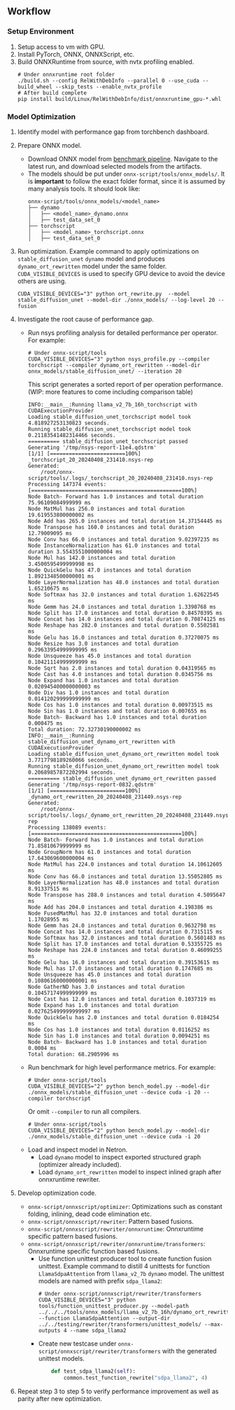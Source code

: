 ## Workflow

### Setup Environment

1. Setup access to vm with GPU.
2. Install PyTorch, ONNX, ONNXScript, etc.
3. Build ONNXRuntime from source, with nvtx profiling enabled.
    ```
    # Under onnxruntime root folder
    ./build.sh --config RelWithDebInfo --parallel 0 --use_cuda --build_wheel --skip_tests --enable_nvtx_profile
    # After build complete
    pip install build/Linux/RelWithDebInfo/dist/onnxruntime_gpu-*.whl
    ```

### Model Optimization

1. Identify model with performance gap from torchbench dashboard.
2. Prepare ONNX model.
    <!-- - (Optional) Run torchbench locally to retrieve exported model.  -->
    - Download ONNX model from [benchmark pipeline](https://dev.azure.com/onnxconverter/ONNXConverter/_build?definitionId=7&_a=summary). Navigate to the latest run, and download selected models from the artifacts.
    - The models should be put under `onnx-script/tools/onnx_models/`. It is **important** to follow the exact folder format, since it is assumed by many analysis tools. It should look like:
        ```
        onnx-script/tools/onnx_models/<model_name>
        ├── dynamo
        │   ├── <model_name>_dynamo.onnx
        │   ├── test_data_set_0
        ├── torchscript
        │   ├── <model_name>_torchscript.onnx
        │   ├── test_data_set_0
        ```

3. Run optimization. Example command to apply optimizations on `stable_diffusion_unet` `dynamo` model and produces `dynamo_ort_rewritten` model under the same folder. `CUDA_VISIBLE_DEVICES` is used to specify GPU device to avoid the device others are using.
    ```
    CUDA_VISIBLE_DEVICES="3" python ort_rewrite.py  --model stable_diffusion_unet --model-dir ./onnx_models/ --log-level 20 --fusion
    ```

4. Investigate the root cause of performance gap.
    - Run nsys profiling analysis for detailed performance per operator. For example:
        ```
        # Under onnx-script/tools
        CUDA_VISIBLE_DEVICES="3" python nsys_profile.py --compiler torchscript --compiler dynamo_ort_rewritten --model-dir onnx_models/stable_diffusion_unet/ --iteration 20
        ```
        This script generates a sorted report of per operation performance. (WIP: more features to come including comparison table)
        ```
        INFO:__main__:Running llama_v2_7b_16h_torchscript with CUDAExecutionProvider
        Loading stable_diffusion_unet_torchscript model took 4.818927253130823 seconds.
        Running stable_diffusion_unet_torchscript model took 0.21183541482314466 seconds.
        ========== stable_diffusion_unet_torchscript passed
        Generating '/tmp/nsys-report-11e4.qdstrm'
        [1/1] [========================100%] _torchscript_20_20240408_231410.nsys-rep
        Generated:
            /root/onnx-script/tools/.logs/_torchscript_20_20240408_231410.nsys-rep
        Processing 147374 events: [================================================100%]
        Node Batch- Forward has 1.0 instances and total duration 75.96109084999999 ms
        Node MatMul has 256.0 instances and total duration 19.619553800000002 ms
        Node Add has 265.0 instances and total duration 14.37154445 ms
        Node Transpose has 160.0 instances and total duration 12.79009095 ms
        Node Conv has 66.0 instances and total duration 9.02397235 ms
        Node InstanceNormalization has 61.0 instances and total duration 3.5543551000000004 ms
        Node Mul has 142.0 instances and total duration 3.4500595499999998 ms
        Node QuickGelu has 47.0 instances and total duration 1.8921348500000001 ms
        Node LayerNormalization has 48.0 instances and total duration 1.65210675 ms
        Node Softmax has 32.0 instances and total duration 1.62622545 ms
        Node Gemm has 24.0 instances and total duration 1.3390768 ms
        Node Split has 17.0 instances and total duration 0.84570395 ms
        Node Concat has 14.0 instances and total duration 0.70874125 ms
        Node Reshape has 282.0 instances and total duration 0.5502581 ms
        Node Gelu has 16.0 instances and total duration 0.37270075 ms
        Node Resize has 3.0 instances and total duration 0.29633954999999995 ms
        Node Unsqueeze has 45.0 instances and total duration 0.10421114999999999 ms
        Node Sqrt has 2.0 instances and total duration 0.04319565 ms
        Node Cast has 4.0 instances and total duration 0.0345756 ms
        Node Expand has 1.0 instances and total duration 0.020945400000000003 ms
        Node Div has 1.0 instances and total duration 0.014120299999999999 ms
        Node Cos has 1.0 instances and total duration 0.00973515 ms
        Node Sin has 1.0 instances and total duration 0.007655 ms
        Node Batch- Backward has 1.0 instances and total duration 0.000475 ms
        Total duration: 72.32730190000002 ms
        INFO:__main__:Running stable_diffusion_unet_dynamo_ort_rewritten with CUDAExecutionProvider
        Loading stable_diffusion_unet_dynamo_ort_rewritten model took 3.7717798189260066 seconds.
        Running stable_diffusion_unet_dynamo_ort_rewritten model took 0.20689857872202994 seconds.
        ========== stable_diffusion_unet_dynamo_ort_rewritten passed
        Generating '/tmp/nsys-report-0832.qdstrm'
        [1/1] [========================100%] _dynamo_ort_rewritten_20_20240408_231449.nsys-rep
        Generated:
            /root/onnx-script/tools/.logs/_dynamo_ort_rewritten_20_20240408_231449.nsys-rep
        Processing 138089 events: [================================================100%]
        Node Batch- Forward has 1.0 instances and total duration 71.85810679999999 ms
        Node GroupNorm has 61.0 instances and total duration 17.643069600000004 ms
        Node MatMul has 224.0 instances and total duration 14.10612605 ms
        Node Conv has 66.0 instances and total duration 13.55052805 ms
        Node LayerNormalization has 48.0 instances and total duration 8.91337515 ms
        Node Transpose has 288.0 instances and total duration 4.5095647 ms
        Node Add has 204.0 instances and total duration 4.198386 ms
        Node FusedMatMul has 32.0 instances and total duration 1.17028955 ms
        Node Gemm has 24.0 instances and total duration 0.9632798 ms
        Node Concat has 14.0 instances and total duration 0.7315115 ms
        Node Softmax has 32.0 instances and total duration 0.5601483 ms
        Node Split has 17.0 instances and total duration 0.53355725 ms
        Node Reshape has 224.0 instances and total duration 0.46099255 ms
        Node Gelu has 16.0 instances and total duration 0.39153615 ms
        Node Mul has 17.0 instances and total duration 0.1747685 ms
        Node Unsqueeze has 45.0 instances and total duration 0.10806160000000001 ms
        Node GatherND has 3.0 instances and total duration 0.10457174999999999 ms
        Node Cast has 12.0 instances and total duration 0.1037319 ms
        Node Expand has 1.0 instances and total duration 0.027625499999999997 ms
        Node QuickGelu has 2.0 instances and total duration 0.0184254 ms
        Node Cos has 1.0 instances and total duration 0.0116252 ms
        Node Sin has 1.0 instances and total duration 0.0094251 ms
        Node Batch- Backward has 1.0 instances and total duration 0.0004 ms
        Total duration: 68.2905996 ms
        ```
    - Run benchmark for high level performance metrics. For example:
        ```
        # Under onnx-script/tools
        CUDA_VISIBLE_DEVICES="2" python bench_model.py --model-dir ./onnx_models/stable_diffusion_unet --device cuda -i 20 --compiler torchscript
        ```
        Or omit `--compiler` to run all compilers.
        ```
        # Under onnx-script/tools
        CUDA_VISIBLE_DEVICES="2" python bench_model.py --model-dir ./onnx_models/stable_diffusion_unet --device cuda -i 20
        ```
    - Load and inspect model in Netron.
        - Load `dynamo` model to inspect exported structured graph (optimizer already included).
        - Load `dynamo_ort_rewritten` model to inspect inlined graph after onnxruntime rewriter.

5. Develop optimization code.
    - `onnx-script/onnxscript/optimizer`: Optimizations such as constant folding, inlining, dead code elimination etc.
    - `onnx-script/onnxscript/rewriter`: Pattern based fusions.
    - `onnx-script/onnxscript/rewriter/onnxruntime`: Onnxruntime specific pattern based fusions.
    - `onnx-script/onnxscript/rewriter/onnxruntime/transformers`: Onnxruntime specific function based fusions.
        - Use function unittest producer tool to create function fusion unittest. Example command to distill 4 unittests for function `LlamaSdpaAttention` from `llama_v2_7b` `dynamo` model. The unittest models are named with prefix `sdpa_llama2`:
            ```
            # Under onnx-script/onnxscript/rewriter/transformers
            CUDA_VISIBLE_DEVICES="3" python tools/function_unittest_producer.py --model-path ../../../tools/onnx_models/llama_v2_7b_16h/dynamo_ort_rewritten/llama_v2_7b_16h_dynamo_ort_rewritten.onnx --function LlamaSdpaAttention --output-dir ../../testing/rewriter/transformers/unittest_models/ --max-outputs 4 --name sdpa_llama2
            ```
        - Create new testcase under `onnx-script/onnxscript/rewriter/transformers` with the generated unittest models.
            ```python
                def test_sdpa_llama2(self):
                    common.test_function_rewrite("sdpa_llama2", 4)
            ```

6. Repeat step 3 to step 5 to verify performance improvement as well as parity after new optimization.
